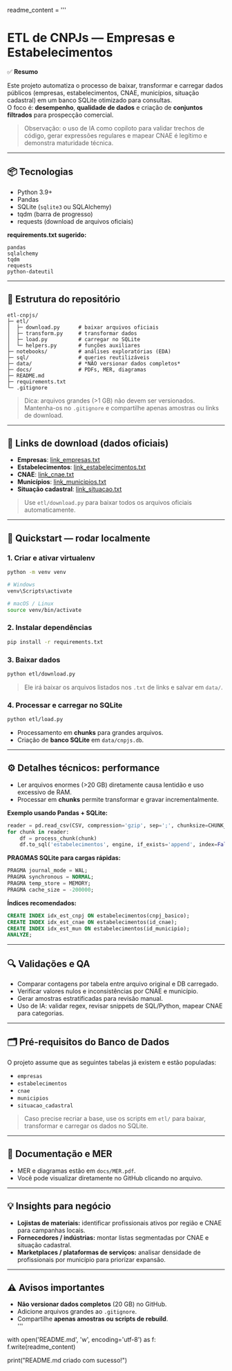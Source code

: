 readme_content = '''
# ETL de CNPJs — Empresas e Estabelecimentos

✅ **Resumo**

Este projeto automatiza o processo de baixar, transformar e carregar dados públicos (empresas, estabelecimentos, CNAE, municípios, situação cadastral) em um banco SQLite otimizado para consultas.  
O foco é: **desempenho**, **qualidade de dados** e criação de **conjuntos filtrados** para prospecção comercial.

> Observação: o uso de IA como copiloto para validar trechos de código, gerar expressões regulares e mapear CNAE é legítimo e demonstra maturidade técnica.

---

## 📦 Tecnologias

- Python 3.9+
- Pandas
- SQLite (`sqlite3` ou SQLAlchemy)
- tqdm (barra de progresso)
- requests (download de arquivos oficiais)

**requirements.txt sugerido:**

```
pandas
sqlalchemy
tqdm
requests
python-dateutil
```

---

## 📁 Estrutura do repositório

```text
etl-cnpjs/
├─ etl/
│  ├─ download.py      # baixar arquivos oficiais
│  ├─ transform.py     # transformar dados
│  ├─ load.py          # carregar no SQLite
│  └─ helpers.py       # funções auxiliares
├─ notebooks/          # análises exploratórias (EDA)
├─ sql/                # queries reutilizáveis
├─ data/               # *NÃO versionar dados completos*
├─ docs/               # PDFs, MER, diagramas
├─ README.md
├─ requirements.txt
└─ .gitignore
```

> Dica: arquivos grandes (>1 GB) não devem ser versionados. Mantenha-os no `.gitignore` e compartilhe apenas amostras ou links de download.

---

## 🔗 Links de download (dados oficiais)

- **Empresas**: [link_empresas.txt](data/empresas.txt)  
- **Estabelecimentos**: [link_estabelecimentos.txt](data/estabelecimentos.txt)  
- **CNAE**: [link_cnae.txt](data/cnae.txt)  
- **Municípios**: [link_municipios.txt](data/municipios.txt)  
- **Situação cadastral**: [link_situacao.txt](data/situacao_cadastral.txt)  

> Use `etl/download.py` para baixar todos os arquivos oficiais automaticamente.

---

## 🔧 Quickstart — rodar localmente

### 1. Criar e ativar virtualenv

```bash
python -m venv venv

# Windows
venv\Scripts\activate

# macOS / Linux
source venv/bin/activate
```

### 2. Instalar dependências

```bash
pip install -r requirements.txt
```

### 3. Baixar dados

```bash
python etl/download.py
```

> Ele irá baixar os arquivos listados nos `.txt` de links e salvar em `data/`.

### 4. Processar e carregar no SQLite

```bash
python etl/load.py
```

- Processamento em **chunks** para grandes arquivos.  
- Criação de **banco SQLite** em `data/cnpjs.db`.

---

## ⚙️ Detalhes técnicos: performance

- Ler arquivos enormes (>20 GB) diretamente causa lentidão e uso excessivo de RAM.  
- Processar em **chunks** permite transformar e gravar incrementalmente.

**Exemplo usando Pandas + SQLite:**

```python
reader = pd.read_csv(CSV, compression='gzip', sep=';', chunksize=CHUNK_SIZE, dtype=str)
for chunk in reader:
    df = process_chunk(chunk)
    df.to_sql('estabelecimentos', engine, if_exists='append', index=False, method='multi')
```

**PRAGMAS SQLite para cargas rápidas:**

```sql
PRAGMA journal_mode = WAL;
PRAGMA synchronous = NORMAL;
PRAGMA temp_store = MEMORY;
PRAGMA cache_size = -200000;
```

**Índices recomendados:**

```sql
CREATE INDEX idx_est_cnpj ON estabelecimentos(cnpj_basico);
CREATE INDEX idx_est_cnae ON estabelecimentos(id_cnae);
CREATE INDEX idx_est_mun ON estabelecimentos(id_municipio);
ANALYZE;
```

---

## 🔍 Validações e QA

- Comparar contagens por tabela entre arquivo original e DB carregado.  
- Verificar valores nulos e inconsistências por CNAE e município.  
- Gerar amostras estratificadas para revisão manual.  
- Uso de IA: validar regex, revisar snippets de SQL/Python, mapear CNAE para categorias.

---

## 🗂️ Pré-requisitos do Banco de Dados

O projeto assume que as seguintes tabelas já existem e estão populadas:

- `empresas`
- `estabelecimentos`
- `cnae`
- `municipios`
- `situacao_cadastral`

> Caso precise recriar a base, use os scripts em `etl/` para baixar, transformar e carregar os dados no SQLite.

---

## 📄 Documentação e MER

- MER e diagramas estão em `docs/MER.pdf`.  
- Você pode visualizar diretamente no GitHub clicando no arquivo.

---

## 💡 Insights para negócio

- **Lojistas de materiais:** identificar profissionais ativos por região e CNAE para campanhas locais.  
- **Fornecedores / indústrias:** montar listas segmentadas por CNAE e situação cadastral.  
- **Marketplaces / plataformas de serviços:** analisar densidade de profissionais por município para priorizar expansão.

---

## ⚠️ Avisos importantes

- **Não versionar dados completos** (20 GB) no GitHub.  
- Adicione arquivos grandes ao `.gitignore`.  
- Compartilhe **apenas amostras ou scripts de rebuild**.  
''' 

with open('README.md', 'w', encoding='utf-8') as f:
    f.write(readme_content)

print("README.md criado com sucesso!")
